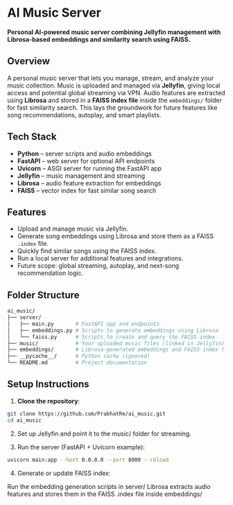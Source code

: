 # AI Music Server

**Personal AI-powered music server combining Jellyfin management with Librosa-based embeddings and similarity search using FAISS.**

## Overview
A personal music server that lets you manage, stream, and analyze your music collection. Music is uploaded and managed via **Jellyfin**, giving local access and potential global streaming via VPN. Audio features are extracted using **Librosa** and stored in a **FAISS index file** inside the `embeddings/` folder for fast similarity search. This lays the groundwork for future features like song recommendations, autoplay, and smart playlists.

## Tech Stack
- **Python** – server scripts and audio embeddings  
- **FastAPI** – web server for optional API endpoints  
- **Uvicorn** – ASGI server for running the FastAPI app  
- **Jellyfin** – music management and streaming  
- **Librosa** – audio feature extraction for embeddings  
- **FAISS** – vector index for fast similar song search  

## Features
- Upload and manage music via Jellyfin.  
- Generate song embeddings using Librosa and store them as a FAISS `.index` file.  
- Quickly find similar songs using the FAISS index.  
- Run a local server for additional features and integrations.  
- Future scope: global streaming, autoplay, and next-song recommendation logic.  

## Folder Structure
```bash
ai_music/
├── server/           
│   ├── main.py       # FastAPI app and endpoints
│   ├── embeddings.py # Scripts to generate embeddings using Librosa
│   └── faiss.py      # Scripts to create and query the FAISS index
├── music/            # Your uploaded music files (linked in Jellyfin)
├── embeddings/       # Librosa-generated embeddings and FAISS index (.index file)
├── __pycache__/      # Python cache (ignored)
└── README.md         # Project documentation
```



## Setup Instructions

1. **Clone the repository**:  
```bash
git clone https://github.com/PrabhatRe/ai_music.git
cd ai_music
```
2. Set up Jellyfin and point it to the music/ folder for streaming.

3. Run the server (FastAPI + Uvicorn example):
```bash
uvicorn main:app --host 0.0.0.0 --port 8000 --reload
```
4. Generate or update FAISS index:

Run the embedding generation scripts in server/
Librosa extracts audio features and stores them in the FAISS .index file inside embeddings/

